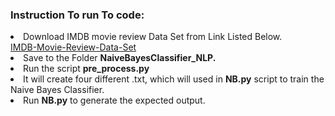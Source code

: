 <h3> Instruction To run To code: </h3>
<li>Download IMDB movie review Data Set from Link Listed Below. </li>
<a href="https://cuny-my.sharepoint.com/:f:/g/personal/md_adnan_rahin11_qmail_cuny_edu/EqJMbOgKZipOrOU1wjkHQTwBdMWk1VtaMjL8bY8-5OHAOw?e=izZh5x">IMDB-Movie-Review-Data-Set</a>
<li>Save to the Folder <b>NaiveBayesClassifier_NLP.</b></li>
<li>Run the script <b>pre_process.py</b></li>
<li>It will create four different .txt, which will used in <b>NB.py</b> script to train the Naive Bayes Classifier.</li>
<li>Run <b>NB.py</b> to generate the expected output.</li>